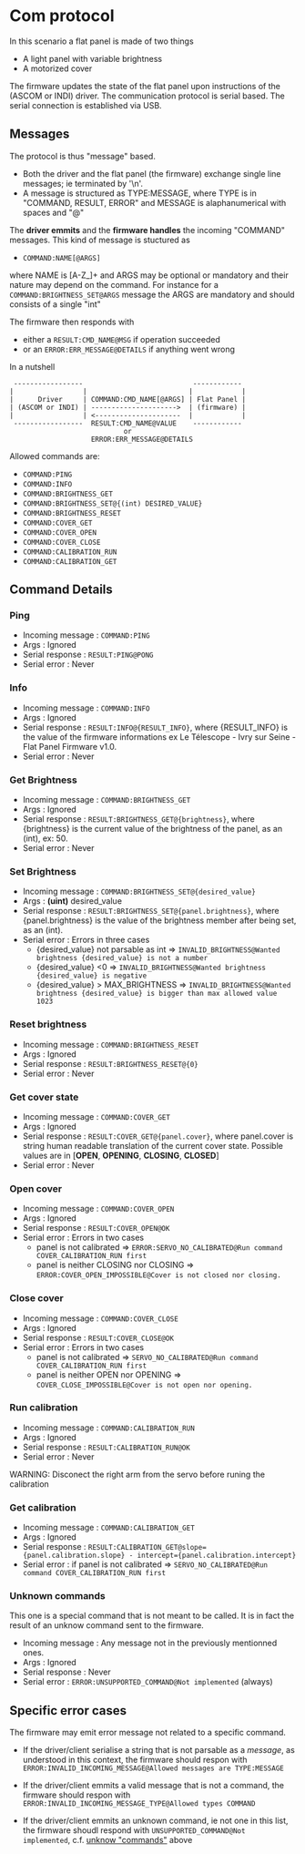 # Com protocol

In this scenario a flat panel is made of two things
- A light panel with variable brightness
- A motorized cover

The firmware updates the state of the flat panel upon instructions of the (ASCOM or INDI) driver. The communication protocol is serial based. The serial connection is established via USB.  

## Messages 

The protocol is thus "message" based. 
- Both the driver and the flat panel (the firmware) exchange single line messages; ie terminated by '\n'.
- A message is structured as TYPE:MESSAGE, where TYPE is in "COMMAND, RESULT, ERROR" and MESSAGE is alaphanumerical with spaces and "@"

The **driver emmits** and the **firmware handles** the incoming "COMMAND" messages. This kind of message is stuctured as 

- `COMMAND:NAME[@ARGS]` 

where NAME is [A-Z_]+ and ARGS may be optional or mandatory and their nature may depend on the command. For instance for a `COMMAND:BRIGHTNESS_SET@ARGS` message the ARGS are mandatory and should consists of a single "int"

The firmware then responds with 
- either a `RESULT:CMD_NAME@MSG`   if operation succeeded
- or an `ERROR:ERR_MESSAGE@DETAILS` if anything went wrong

In a nutshell

     -----------------                           ------------
    |                 |                         |            |
    |      Driver     | COMMAND:CMD_NAME[@ARGS] | Flat Panel |
    | (ASCOM or INDI) | --------------------->  | (firmware) |
    |                 | <---------------------  |            |
     -----------------  RESULT:CMD_NAME@VALUE    ------------
                                or
                        ERROR:ERR_MESSAGE@DETAILS

Allowed commands are:
- `COMMAND:PING`
- `COMMAND:INFO`
- `COMMAND:BRIGHTNESS_GET`
- `COMMAND:BRIGHTNESS_SET@{(int) DESIRED_VALUE}`
- `COMMAND:BRIGHTNESS_RESET`
- `COMMAND:COVER_GET`
- `COMMAND:COVER_OPEN`
- `COMMAND:COVER_CLOSE`
- `COMMAND:CALIBRATION_RUN`
- `COMMAND:CALIBRATION_GET`

## Command Details 

### Ping 

- Incoming message :  `COMMAND:PING`
- Args             :  Ignored
- Serial response  :  `RESULT:PING@PONG`
- Serial error     :  Never 
  
### Info 

- Incoming message : `COMMAND:INFO`
- Args             : Ignored
- Serial response  : `RESULT:INFO@{RESULT_INFO}`, where {RESULT_INFO} is the value of the firmware informations ex Le Télescope - Ivry sur Seine - Flat Panel Firmware v1.0.
- Serial error     : Never 

### Get Brightness

- Incoming message : `COMMAND:BRIGHTNESS_GET`
- Args             : Ignored
- Serial response  : `RESULT:BRIGHTNESS_GET@{brightness}`, where {brightness} is the current value of the brightness of the panel, as an (int), ex: 50.
- Serial error     : Never

### Set Brightness

- Incoming message : `COMMAND:BRIGHTNESS_SET@{desired_value}`
- Args             : **(uint)** desired_value
- Serial response  : `RESULT:BRIGHTNESS_SET@{panel.brightness}`, where {panel.brightness} is the value of the  brightness member after being set, as an (int).
- Serial error     : Errors in three cases
  - {desired_value} not parsable as int => `INVALID_BRIGHTNESS@Wanted brightness {desired_value} is not a number`
  - {desired_value} <0                  => `INVALID_BRIGHTNESS@Wanted brightness {desired_value} is negative`
  - {desired_value} >  MAX_BRIGHTNESS   => `INVALID_BRIGHTNESS@Wanted brightness {desired_value} is bigger than max allowed value 1023`

### Reset brightness

- Incoming message : `COMMAND:BRIGHTNESS_RESET`
- Args             : Ignored
- Serial response  : `RESULT:BRIGHTNESS_RESET@{0}`
- Serial error     : Never

### Get cover state 

- Incoming message : `COMMAND:COVER_GET`
- Args             : Ignored
- Serial response  : `RESULT:COVER_GET@{panel.cover}`, where panel.cover is string human readable translation of the current cover state. Possible values are in [**OPEN**, **OPENING**, **CLOSING**, **CLOSED**]
- Serial error     : Never

### Open cover

- Incoming message : `COMMAND:COVER_OPEN`
- Args             : Ignored
- Serial response  : `RESULT:COVER_OPEN@OK`
- Serial error     : Errors in two cases
  - panel is not calibrated              => `ERROR:SERVO_NO_CALIBRATED@Run command COVER_CALIBRATION_RUN first`
  - panel is neither CLOSING nor CLOSING => `ERROR:COVER_OPEN_IMPOSSIBLE@Cover is not closed nor closing.`

### Close cover

- Incoming message : `COMMAND:COVER_CLOSE`
- Args             : Ignored
- Serial response  : `RESULT:COVER_CLOSE@OK`
- Serial error     : Errors in two cases
  - panel is not calibrated              => `SERVO_NO_CALIBRATED@Run command COVER_CALIBRATION_RUN first`
  - panel is neither OPEN nor OPENING    => `COVER_CLOSE_IMPOSSIBLE@Cover is not open nor opening.`


### Run calibration

- Incoming message : `COMMAND:CALIBRATION_RUN`
- Args             : Ignored
- Serial response  : `RESULT:CALIBRATION_RUN@OK`
- Serial error     : Never

WARNING: Disconect the right arm from the servo before runing the calibration

### Get calibration

- Incoming message : `COMMAND:CALIBRATION_GET`
- Args             : Ignored
- Serial response  : `RESULT:CALIBRATION_GET@slope={panel.calibration.slope} - intercept={panel.calibration.intercept}`
- Serial error     : if panel is not calibrated => `SERVO_NO_CALIBRATED@Run command COVER_CALIBRATION_RUN first`

### Unknown commands

This one is a special command that is not meant to be called. It is in fact the result of an unknow command sent to the firmware.

- Incoming message : Any message not in the previously mentionned ones.
- Args             : Ignored
- Serial response  : Never
- Serial error     : `ERROR:UNSUPPORTED_COMMAND@Not implemented` (always)

## Specific error cases

The firmware may emit error message not related to a specific command. 

- If the driver/client serialise a string  that is not parsable as a *message*, as understood in this context, the firmware should respon with `ERROR:INVALID_INCOMING_MESSAGE@Allowed messages are TYPE:MESSAGE`

- If the driver/client emmits a valid message that is not a command, the firmware should respon with `ERROR:INVALID_INCOMING_MESSAGE_TYPE@Allowed types COMMAND`

- If the driver/client emmits an unknown command, ie not one in this list, the firmware shoudl respond with `UNSUPPORTED_COMMAND@Not implemented`, c.f. [unknow "commands"](#unknown-commands) above
